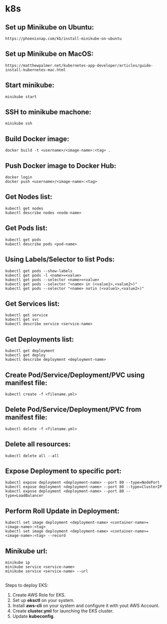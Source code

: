 # k8s

## Set up Minikube on Ubuntu:
    https://phoenixnap.com/kb/install-minikube-on-ubuntu

## Set up Minikube on MacOS:
    https://matthewpalmer.net/kubernetes-app-developer/articles/guide-install-kubernetes-mac.html

## Start minikube:
    minikube start

## SSH to minikube machone:
    minikube ssh

## Build Docker image:
    docker build -t <username>/<image-name>:<tag> .

## Push Docker image to Docker Hub:
    docker login
    docker push <username>/<image-name>:<tag>

## Get Nodes list:
    kubectl get nodes
    kubectl describe nodes <node-name>

## Get Pods list:
    kubectl get pods
    kubectl describe pods <pod-name>

## Using Labels/Selector to list Pods:
    kubectl get pods --show-labels
    kubectl get pods -l <name>=<value>
    kubectl get pods --selector <name>=<value>
    kubectl get pods --selector "<name> in (<value1>,<value2>)"
    kubectl get pods --selector "<name> notin (<value1>,<value2>)"

## Get Services list:
    kubectl get service
    kubectl get svc
    kubectl describe service <service-name>

## Get Deployments list:
    kubectl get deployment
    kubectl get deploy
    kubectl describe deployment <deployment-name>

## Create Pod/Service/Deployment/PVC using manifest file:
    kubectl create -f <filename.yml>

## Delete Pod/Service/Deployment/PVC from manifest file:
    kubectl delete -f <filename.yml>

## Delete all resources:
    kubectl delete all --all

## Expose Deployment to specific port:
    kubectl expose deployment <deployment-name> --port 80 --type=NodePort
    kubectl expose deployment <deployment-name> --port 80 --type=ClusterIP
    kubectl expose deployment <deployment-name> --port 80 --type=LoadBalancer

## Perform Roll Update in Deployment:
    kubectl set image deployment <deployment-name> <container-name>=<image-name>:<tag>
    kubectl set image deployment <deployment-name> <container-name>=<image-name>:<tag> --record

## Minikube url:
    minikube ip
    minikube service <service-name>
    minikube service <service-name> --url

## 
Steps to deploy EKS:

1. Create AWS Role for EKS.
2. Set up **eksctl** on your system.
3. Install **aws-cli** on your system and configure it with yout AWS Account.
4. Create **cluster.yml** for launching the EKS cluster.
5. Update **kubeconfig**. 
